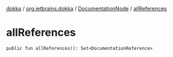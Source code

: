 [dokka](../../index.md) / [org.jetbrains.dokka](../index.md) / [DocumentationNode](index.md) / [allReferences](allReferences.md)

# allReferences

```
public fun allReferences(): Set<DocumentationReference>
```
